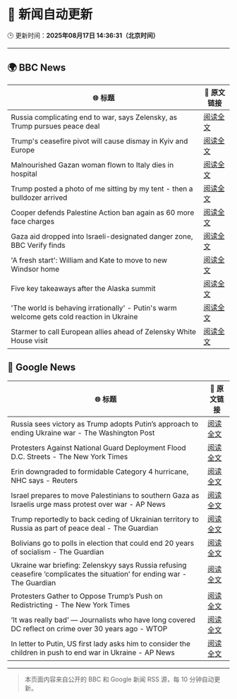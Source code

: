 # 🧠 新闻自动更新

🕒 更新时间：**2025年08月17日 14:36:31（北京时间）**

---

## 🌍 BBC News

| 🌐 标题 | 🔗 原文链接 |
|--------|-------------|
| Russia complicating end to war, says Zelensky, as Trump pursues peace deal | [阅读全文](https://www.bbc.com/news/articles/c04rv2p3936o?at_medium=RSS&at_campaign=rss) |
| Trump's ceasefire pivot will cause dismay in Kyiv and Europe | [阅读全文](https://www.bbc.com/news/articles/clyvd2jpy1no?at_medium=RSS&at_campaign=rss) |
| Malnourished Gazan woman flown to Italy dies in hospital | [阅读全文](https://www.bbc.com/news/articles/ce87n455dvxo?at_medium=RSS&at_campaign=rss) |
| Trump posted a photo of me sitting by my tent - then a bulldozer arrived | [阅读全文](https://www.bbc.com/news/articles/cx2x39d2jxvo?at_medium=RSS&at_campaign=rss) |
| Cooper defends Palestine Action ban again as 60 more face charges | [阅读全文](https://www.bbc.com/news/articles/c4gj93j2r2go?at_medium=RSS&at_campaign=rss) |
| Gaza aid dropped into Israeli-designated danger zone, BBC Verify finds | [阅读全文](https://www.bbc.com/news/videos/cn851l607djo?at_medium=RSS&at_campaign=rss) |
| 'A fresh start': William and Kate to move to new Windsor home | [阅读全文](https://www.bbc.com/news/articles/cpwyk1v0p8yo?at_medium=RSS&at_campaign=rss) |
| Five key takeaways after the Alaska summit | [阅读全文](https://www.bbc.com/news/articles/c4gj9er0x0zo?at_medium=RSS&at_campaign=rss) |
| 'The world is behaving irrationally' - Putin's warm welcome gets cold reaction in Ukraine | [阅读全文](https://www.bbc.com/news/articles/ckg4mj4011lo?at_medium=RSS&at_campaign=rss) |
| Starmer to call European allies ahead of Zelensky White House visit | [阅读全文](https://www.bbc.com/news/articles/c78mve9209ro?at_medium=RSS&at_campaign=rss) |

## 📰 Google News

| 🌐 标题 | 🔗 原文链接 |
|--------|-------------|
| Russia sees victory as Trump adopts Putin’s approach to ending Ukraine war - The Washington Post | [阅读全文](https://news.google.com/rss/articles/CBMijwFBVV95cUxOMUM5Z1ZFSUdBUjVycWl5RjdMRmVaZU83eFkxUGN4MVhxMHo4UjdaVmpaYWFaRDREYVoxTmhkeFZNTFRtb0ZDNUVodmdUQzlzZDRMYVlWZmVpYVhsOFhTeXhfQml3QTMxUG85V0pXcU1aSG5lT0tGTGFEdmlRbFhTdEpUbkNoSG1FNUVrNFdPSQ?oc=5) |
| Protesters Against National Guard Deployment Flood D.C. Streets - The New York Times | [阅读全文](https://news.google.com/rss/articles/CBMikgFBVV95cUxOR0dkWkpjeEhLRlBMQkFPUlNwbGFULVVrTjdpbFU0WUlKYk5nZU9VbjJMYWpXLW9YQ1hOWFRjNDFqOFo3dDR2eFQzN3NodFhNRlVHejNJLUhBalBkdVlBbHlzaUNvRHZtWEZTX2V4RUVzYU84V0t1R1pPaGU4a19oY2EyOGdWM05ReXhTcjRDYkFTZw?oc=5) |
| Erin downgraded to formidable Category 4 hurricane, NHC says - Reuters | [阅读全文](https://news.google.com/rss/articles/CBMiswFBVV95cUxPSENHZHdLTDVGWkJxY2wwUE82Ukp0Ujh3OVJOOHIwTVdVcXlLbUN6azJfUUxLaUlBRE5fdHRqeXNCaTZMT0owcDNTaFpwMEVFYWZiWEFNMXVwWDI4eUlVWDNzQWxwa25EWTVfd2dsSnZSSWdTSHFCaTJaUG5neVhwOFN4dW1ldTJhemExWWNNc2QzdjNva3R2Uk9BTjhBS2lDLTRnSlpEajFXOWYxcFpjNktNQQ?oc=5) |
| Israel prepares to move Palestinians to southern Gaza as Israelis urge mass protest over war - AP News | [阅读全文](https://news.google.com/rss/articles/CBMimgFBVV95cUxPaUpLUWhvb2hDNGl4RWc3RDA3XzFaMXlXekY3WUdlMGFfVTRZSGNwVmpVblVNRW5nQmhVWnFBYjQ3d29ScjNfdGd2aWlJQ19BUVZ6MDhCamZrTV92aGIzMDh1WHNJTzNOak0wU0pUQVNsRy1tMnBGZG9fd0d3NkZkdWNXSERCbkNGc2JLT2VxT19oR282NzFIVmF3?oc=5) |
| Trump reportedly to back ceding of Ukrainian territory to Russia as part of peace deal - The Guardian | [阅读全文](https://news.google.com/rss/articles/CBMikAFBVV95cUxQOGlWQzE3OW00akg5SGVPYWZMYUJrQkd6SkhQSncyYV9MakZmM3QzN3YybkVLQmFuNnRFOUVUampDay1KVkZ5N3NxRDF6ZkQtcUNNbndyejRqbUZWLXJma1FERXEtUTRRVzRpWDNwOE9QajBnaHNvOU1ON3FGLVVaZS1xZ0dpb0U4OVZLbGhGMno?oc=5) |
| Bolivians go to polls in election that could end 20 years of socialism - The Guardian | [阅读全文](https://news.google.com/rss/articles/CBMitwFBVV95cUxPWnJqQ3d3TVdSektLdGNqSWJKTHZmQXBDaVJBSVBZUDJJQnh0bjhIOWdxbXA5V2FZZFQ4ckZ4ektDR1d1VkFMRUxHQ2w1M2x5dWxzNWx3RnZQWGo3Y0R3SV9SN05NVWhvdWYwaHIzVXVRc2ZCQ2szcER1RE9pblF5QTBwMF9xdnlocElISEc0MTRZSzNHTXNhVlNtV290RWdsMThKc3BPQW1LaVdGVEJDdEJ4Y01SYTQ?oc=5) |
| Ukraine war briefing: Zelenskyy says Russia refusing ceasefire ‘complicates the situation’ for ending war - The Guardian | [阅读全文](https://news.google.com/rss/articles/CBMi4gFBVV95cUxOdkNYRDRtY2lPNnhzNDNucWI0X1ZIREZuYW9UeUN6VmI1MlVrU1RqUWFYelJZcGZwa1NNOUxhSTF4eG85X3Zqb2d1Vmw2TXBVdUd4MjRoMUJBQUZNSTRUUWNlY2VmdWxjY3U5OU8xUExwZVVyZ0h2OVpFYmNnOEZlQy01eVVZSThESVZFR1JVMzBEdl9jMjlJSmtNUHY5TU5iel95QmRTdi04QWZod0E5ODNkWEhLWUpGS1BtWlU1dFBqUThPc2ZJNV94VjVfVVVjY0dLY2dSa2hBVlhxWWFIUmp3?oc=5) |
| Protesters Gather to Oppose Trump’s Push on Redistricting - The New York Times | [阅读全文](https://news.google.com/rss/articles/CBMilAFBVV95cUxPc3pFOXNNbW1FM2wtM0FfdTBZX3ByZDFVbWFzcWpJOEl2XzZmemZnd0dsc3lvelN2MUdUS05YVW5aSWtuSkVDMUY5Yko3ODltUDFKSDRDdEpQSm9YZC1Tb0NabF9zQi1LMUdya2RKNXFGaEdxVVZfcHpKa25oOEdmQ1FZTG1ENmJUemFRM1ZNclItblk5?oc=5) |
| ‘It was really bad’ — Journalists who have long covered DC reflect on crime over 30 years ago - WTOP | [阅读全文](https://news.google.com/rss/articles/CBMiugFBVV95cUxNVWo2ZmhFY3NERVcxbm44cEpSNUhNal9fX0JjLTlEQjJ6WDN6QWhtNzBIRUpnVmp0R1VCbEsyVUR3WDBJV1B3dTNic2VBOHpGdVFqUXNlN1RhU2hEYjVtTmpKUmh0UGdHWTBsaTB3QjlMZERoTzhZN2g5UzBtYzY2T0hEaHl4S0RLQ0k0NUZNTEJZWXJ4M3NPZmtXM3FmemVxQTlvdUZVajZydjd0MTI4U0RBWlVITTUwN2c?oc=5) |
| In letter to Putin, US first lady asks him to consider the children in push to end war in Ukraine - AP News | [阅读全文](https://news.google.com/rss/articles/CBMikAFBVV95cUxOakF5RTdiMnVjTGhTeFJtVVY4TndLSWdJdmhsX2l2RUVRN05OdXhMZ19HT2pjNTZLNzVUcXdXcjY0MElubnk5d2xDbzlLNWg1dnNnS21YelBMVnJwUzY2R01TblhVLWxpckxpdnBGZm5rU000YUpKTnlPZ3p6aEZCUER5cGktWjlYWFlibnBTSEI?oc=5) |

---
> 本页面内容来自公开的 BBC 和 Google 新闻 RSS 源，每 10 分钟自动更新。